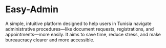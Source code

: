 # Easy-Admin
A simple, intuitive platform designed to help users in Tunisia navigate administrative procedures—like document requests, registrations, and appointments—more easily. It aims to save time, reduce stress, and make bureaucracy clearer and more accessible.
